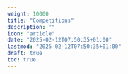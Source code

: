 ```yaml
---
weight: 10000
title: "Competitions"
description: ""
icon: "article"
date: "2025-02-12T07:50:35+01:00"
lastmod: "2025-02-12T07:50:35+01:00"
draft: true
toc: true
---
```

